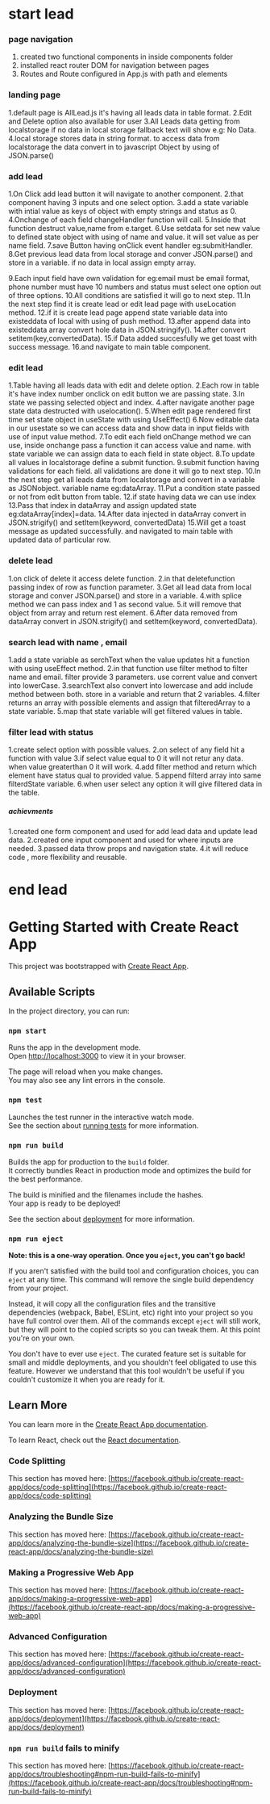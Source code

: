 # start lead 
### page navigation

1. created two functional components in inside components folder
2. installed react router DOM for navigation between pages
3. Routes and Route configured in App.js with path and elements


### landing page

1.default page is AllLead.js it's having all leads data in table format.
2.Edit and Delete option also available for user
3.All Leads data getting from localstorage if no data in local storage fallback text will show e.g: No Data.
4.local storage stores data in string format. to access data from localstorage the data convert in to javascript Object by using of JSON.parse()

### add lead
1.On Click add lead button it will navigate to another component.
2.that component having 3 inputs and one select option.
3.add a state variable with intial value as keys of object with empty strings and status as 0.
4.Onchange of each field changeHandler function will call.
5.Inside that function destruct value,name from e.target.
6.Use setdata for set new value to defined state object with using of name and value. it will set value as per name field.
7.save Button having onClick event handler eg:submitHandler.
8.Get previous lead data from local storage and conver JSON.parse() and store in a variable. if no data in local assign empty array.

9.Each input field have own validation for eg:email must be email format, phone number must have 10 numbers and status must select one option out of three options.
10.All conditions are satisfied it will go to next step.
11.In the next step find it is create lead or edit lead page with useLocation method.
12.if it is create lead page append state variable data into existeddata of local with using of push method.
13.after append data into existeddata array convert hole data in JSON.stringify().
14.after convert setitem(key,convertedData).
15.if Data added succesfully we get toast with success message.
16.and navigate to main table component.

### edit lead
1.Table having all leads data with edit and delete option.
2.Each row in table it's have index number onclick on edit button we are passing state.
3.In state we passing selected object and index.
4.after navigate another page state data destructed with uselocation().
5.When edit page rendered first time set state object in useState with using UseEffect()
6.Now editable data in our usestate so we can access data and show data in input fields with use of input value method.
7.To edit each field onChange method we can use, inside onchange pass a function it can access value and name. with state variable we can assign data to each field in state object.
8.To update all values in localstorage  define a submit function.
9.submit function having validations for each field. all validations are done it will go to next step.
10.In the next step get all leads data from localstorage and convert in a variable as JSONobject. variable name eg:dataArray.
11.Put a condition  state passed or not from edit button from table.
12.if state having data we can use index
13.Pass that index in  dataArray and assign updated state eg:dataArray[index]=data.
14.After data injected in dataArray convert in JSON.strigify() and setItem(keyword, convertedData)
15.Will get a toast message as updated successfully. and navigated to main table with updated data of particular row.

### delete lead
1.on click of delete it access delete function.
2.in that deletefunction passing index of row as function parameter.
3.Get all lead data from local storage and conver JSON.parse() and store in a variable. 
4.with splice method we can pass index and 1 as second value.
5.it will remove that object from array and return rest element.
6.After data removed from dataArray convert in JSON.strigify() and setItem(keyword, convertedData).
 

### search lead with name , email
1.add a state variable as serchText when the value updates hit a function with using useEffect method.
2.in that function use filter method to filter name and email. filter provide 3 parameters. use corrent value and convert into lowerCase.
3.searchText also convert into lowercase and add include method between both. store in a variable and return that 2 variables.
4.filter returns an array with possible elements and assign that filteredArray to a state variable.
5.map that state variable will get filtered values in table.


### filter lead with status
1.create select option with possible values.
2.on select of any field hit a function with value
3.if select value equal to 0 it will not retur any data. when value greaterthan 0 it will work.
4.add filter method and return which element have status qual to provided value.
5.append filterd array into same filterdState variable.
6.when user select any option it will give filtered data in the table.

##### achievments
1.created one form component and used for add lead data and update lead data.
2.created one input component and used for where inputs are needed.
3.passed data throw props and navigation state.
4.it will reduce code , more flexibility and reusable.



# end lead 
























# Getting Started with Create React App

This project was bootstrapped with [Create React App](https://github.com/facebook/create-react-app).

## Available Scripts

In the project directory, you can run:

### `npm start`

Runs the app in the development mode.\
Open [http://localhost:3000](http://localhost:3000) to view it in your browser.

The page will reload when you make changes.\
You may also see any lint errors in the console.

### `npm test`

Launches the test runner in the interactive watch mode.\
See the section about [running tests](https://facebook.github.io/create-react-app/docs/running-tests) for more information.

### `npm run build`

Builds the app for production to the `build` folder.\
It correctly bundles React in production mode and optimizes the build for the best performance.

The build is minified and the filenames include the hashes.\
Your app is ready to be deployed!

See the section about [deployment](https://facebook.github.io/create-react-app/docs/deployment) for more information.

### `npm run eject`

**Note: this is a one-way operation. Once you `eject`, you can't go back!**

If you aren't satisfied with the build tool and configuration choices, you can `eject` at any time. This command will remove the single build dependency from your project.

Instead, it will copy all the configuration files and the transitive dependencies (webpack, Babel, ESLint, etc) right into your project so you have full control over them. All of the commands except `eject` will still work, but they will point to the copied scripts so you can tweak them. At this point you're on your own.

You don't have to ever use `eject`. The curated feature set is suitable for small and middle deployments, and you shouldn't feel obligated to use this feature. However we understand that this tool wouldn't be useful if you couldn't customize it when you are ready for it.

## Learn More

You can learn more in the [Create React App documentation](https://facebook.github.io/create-react-app/docs/getting-started).

To learn React, check out the [React documentation](https://reactjs.org/).

### Code Splitting

This section has moved here: [https://facebook.github.io/create-react-app/docs/code-splitting](https://facebook.github.io/create-react-app/docs/code-splitting)

### Analyzing the Bundle Size

This section has moved here: [https://facebook.github.io/create-react-app/docs/analyzing-the-bundle-size](https://facebook.github.io/create-react-app/docs/analyzing-the-bundle-size)

### Making a Progressive Web App

This section has moved here: [https://facebook.github.io/create-react-app/docs/making-a-progressive-web-app](https://facebook.github.io/create-react-app/docs/making-a-progressive-web-app)

### Advanced Configuration

This section has moved here: [https://facebook.github.io/create-react-app/docs/advanced-configuration](https://facebook.github.io/create-react-app/docs/advanced-configuration)

### Deployment

This section has moved here: [https://facebook.github.io/create-react-app/docs/deployment](https://facebook.github.io/create-react-app/docs/deployment)

### `npm run build` fails to minify

This section has moved here: [https://facebook.github.io/create-react-app/docs/troubleshooting#npm-run-build-fails-to-minify](https://facebook.github.io/create-react-app/docs/troubleshooting#npm-run-build-fails-to-minify)

